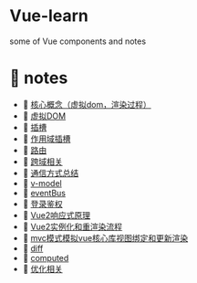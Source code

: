 <!--
 * @Author: luoxi
 * @LastEditTime: 2022-07-01 21:28:18
 * @LastEditors: your name
 * @Description: 
-->
# Vue-learn
some of Vue components and notes

# 📘 notes

- 📖 [核心概念（虚拟dom，渲染过程）](./notes/核心概念.md)  
- 📖 [虚拟DOM](./notes/虚拟DOM.md)  
- 📖 [插槽](./notes/插槽.md)  
- 📖 [作用域插槽](./scoped-slots-demo/README.md)  
- 📖 [路由](./notes/路由.md)  
- 📖 [跨域相关](./notes/跨域相关.md)  
- 📖 [通信方式总结](./notes/通信方式总结.md)  
- 📖 [v-model](./notes/v-model.md)  
- 📖 [eventBus](./notes/eventBus.md)  
- 📖 [登录鉴权](./user-demo/README.md)  
- 📖 [Vue2响应式原理](./notes/vue2响应式原理.md)  
- 📖 [Vue2实例化和重渲染流程](./notes/Vue2实例化和重渲染流程.md)  
- 📖 [mvc模式模拟vue核心库视图绑定和更新渲染](./demos/mvc/mvc.js)  
- 📖 [diff](./notes/Diff.md)  
- 📖 [computed](./notes/computed.md)  
- 📖 [优化相关](./notes/优化相关.md)  
